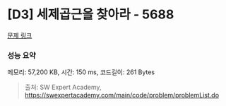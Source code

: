 # [D3] 세제곱근을 찾아라 - 5688 

[문제 링크](https://swexpertacademy.com/main/code/problem/problemDetail.do?contestProbId=AWXVyCaKugQDFAUo) 

### 성능 요약

메모리: 57,200 KB, 시간: 150 ms, 코드길이: 261 Bytes



> 출처: SW Expert Academy, https://swexpertacademy.com/main/code/problem/problemList.do